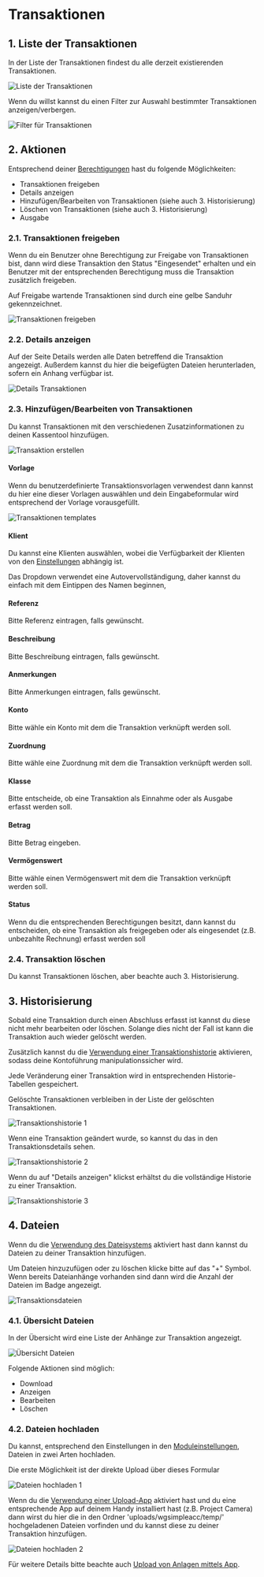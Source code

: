 # Transaktionen

## 1. Liste der Transaktionen

In der Liste der Transaktionen findest du alle derzeit existierenden Transaktionen.

![Liste der Transaktionen](../../.gitbook/assets/transactions_1.png)

Wenn du willst kannst du einen Filter zur Auswahl bestimmter Transaktionen anzeigen/verbergen.

![Filter f&#xFC;r Transaktionen](../../.gitbook/assets/transactions_2.png)

## 2. Aktionen

Entsprechend deiner [Berechtigungen](../administration-menu/permissions.md) hast du folgende Möglichkeiten:

* Transaktionen freigeben
* Details anzeigen
* Hinzufügen/Bearbeiten von Transaktionen \(siehe auch 3. Historisierung\)
* Löschen von Transaktionen \(siehe auch 3. Historisierung\)
* Ausgabe

### 2.1. Transaktionen freigeben

Wenn du ein Benutzer ohne Berechtigung zur Freigabe von Transaktionen bist, dann wird diese Transaktion den Status "Eingesendet" erhalten und ein Benutzer mit der entsprechenden Berechtigung muss die Transaktion zusätzlich freigeben.

Auf Freigabe wartende Transaktionen sind durch eine gelbe Sanduhr gekennzeichnet.

![Transaktionen freigeben](../../.gitbook/assets/transactions_approve.png)

### 2.2. Details anzeigen

Auf der Seite Details werden alle Daten betreffend die Transaktion angezeigt. Außerdem kannst du hier die beigefügten Dateien herunterladen, sofern ein Anhang verfügbar ist.

![Details Transaktionen](../../.gitbook/assets/transactions_details.png)

### 2.3. Hinzufügen/Bearbeiten von Transaktionen

Du kannst Transaktionen mit den verschiedenen Zusatzinformationen zu deinen Kassentool hinzufügen.

![Transaktion erstellen](../../.gitbook/assets/transactions_edit.png)

#### Vorlage

Wenn du benutzerdefinierte Transaktionsvorlagen verwendest dann kannst du hier eine dieser Vorlagen auswählen und dein Eingabeformular wird entsprechend der Vorlage vorausgefüllt.

![Transaktionen templates](../../.gitbook/assets/templates_tra_2.png)

#### Klient

Du kannst eine Klienten auswählen, wobei die Verfügbarkeit der Klienten von den [Einstellungen](clients.md) abhängig ist.

Das Dropdown verwendet eine Autovervollständigung, daher kannst du einfach mit dem Eintippen des Namen beginnen,

#### Referenz

Bitte Referenz eintragen, falls gewünscht.

#### Beschreibung

Bitte Beschreibung eintragen, falls gewünscht.

#### Anmerkungen

Bitte Anmerkungen eintragen, falls gewünscht.

#### Konto

Bitte wähle ein Konto mit dem die Transaktion verknüpft werden soll.

#### Zuordnung

Bitte wähle eine Zuordnung mit dem die Transaktion verknüpft werden soll.

#### Klasse

Bitte entscheide, ob eine Transaktion als Einnahme oder als Ausgabe erfasst werden soll.

#### Betrag

Bitte Betrag eingeben.

#### Vermögenswert

Bitte wähle einen Vermögenswert mit dem die Transaktion verknüpft werden soll.

#### Status

Wenn du die entsprechenden Berechtigungen besitzt, dann kannst du entscheiden, ob eine Transaktion als freigegeben oder als eingesendet \(z.B. unbezahlte Rechnung\) erfasst werden soll

### 2.4. Transaktion löschen

Du kannst Transaktionen löschen, aber beachte auch 3. Historisierung.

## 3. Historisierung

Sobald eine Transaktion durch einen Abschluss erfasst ist kannst du diese nicht mehr bearbeiten oder löschen. Solange dies nicht der Fall ist kann die Transaktion auch wieder gelöscht werden.

Zusätzlich kannst du die [Verwendung einer Transaktionshistorie](https://github.com/XoopsDocs/wgsimpleacc-tutorial/tree/c4416050e1ded94d09392e71848a199db2ed7eba/deutsch/administration-menu/preferences.md) aktivieren, sodass deine Kontoführung manipulationssicher wird.

Jede Veränderung einer Transaktion wird in entsprechenden Historie-Tabellen gespeichert.

Gelöschte Transaktionen verbleiben in der Liste der gelöschten Transaktionen.

![Transaktionshistorie 1](../../.gitbook/assets/transactions_history_1.png)

Wenn eine Transaktion geändert wurde, so kannst du das in den Transaktionsdetails sehen.

![Transaktionshistorie 2](../../.gitbook/assets/transactions_history_2.png)

Wenn du auf "Details anzeigen" klickst erhältst du die vollständige Historie zu einer Transaktion.

![Transaktionshistorie 3](../../.gitbook/assets/transactions_history_3.png)

## 4. Dateien

Wenn du die [Verwendung des Dateisystems](https://github.com/XoopsDocs/wgsimpleacc-tutorial/tree/c4416050e1ded94d09392e71848a199db2ed7eba/deutsch/administration-menu/preferences.md) aktiviert hast dann kannst du Dateien zu deiner Transaktion hinzufügen.

Um Dateien hinzuzufügen oder zu löschen klicke bitte auf das "+" Symbol. Wenn bereits Dateianhänge vorhanden sind dann wird die Anzahl der Dateien im Badge angezeigt.

![Transaktionsdateien](../../.gitbook/assets/files_1.png)

### 4.1. Übersicht Dateien

In der Übersicht wird eine Liste der Anhänge zur Transaktion angezeigt.

![&#xDC;bersicht Dateien](../../.gitbook/assets/files_2.png)

Folgende Aktionen sind möglich:

* Download
* Anzeigen
* Bearbeiten
* Löschen

### 4.2. Dateien hochladen

Du kannst, entsprechend den Einstellungen in den [Moduleinstellungen](https://github.com/XoopsDocs/wgsimpleacc-tutorial/tree/c4416050e1ded94d09392e71848a199db2ed7eba/deutsch/administration-menu/preferences.md), Dateien in zwei Arten hochladen.

Die erste Möglichkeit ist der direkte Upload über dieses Formular

![Dateien hochladen 1](../../.gitbook/assets/files_3.png)

Wenn du die [Verwendung einer Upload-App](https://github.com/XoopsDocs/wgsimpleacc-tutorial/tree/c4416050e1ded94d09392e71848a199db2ed7eba/deutsch/administration-menu/preferences.md) aktiviert hast und du eine entsprechende App auf deinem Handy installiert hast \(z.B. Project Camera\) dann wirst du hier die in den Ordner 'uploads/wgsimpleacc/temp/' hochgeladenen Dateien vorfinden und du kannst diese zu deiner Transaktion hinzufügen.

![Dateien hochladen 2](../../.gitbook/assets/files_4.png)

Für weitere Details bitte beachte auch [Upload von Anlagen mittels App](appupload.md).

